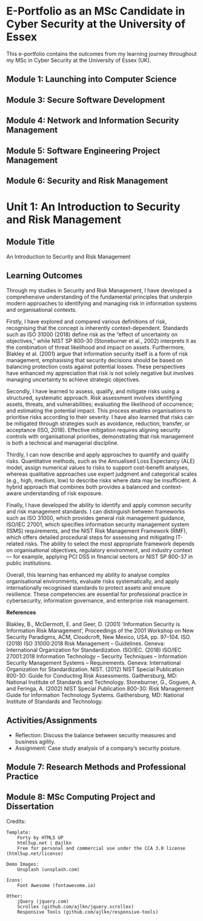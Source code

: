 # E-Portfolio as an MSc Candidate in Cyber Security at the University of Essex

This e-portfolio contains the outcomes from my learning journey throughout my MSc in Cyber Security at the University of Essex (UK).


## Module 1: Launching into Computer Science


## Module 3: Secure Software Development


## Module 4: Network and Information Security Management


## Module 5: Software Engineering Project Management

## Module 6: Security and Risk Management
# Unit 1: An Introduction to Security and Risk Management

## Module Title
An Introduction to Security and Risk Management

## Learning Outcomes
Through my studies in Security and Risk Management, I have developed a comprehensive understanding of the fundamental principles that underpin modern approaches to identifying and managing risk in information systems and organisational contexts.

Firstly, I have explored and compared various definitions of risk, recognising that the concept is inherently context-dependent. Standards such as ISO 31000 (2018) define risk as the “effect of uncertainty on objectives,” while NIST SP 800-30 (Stoneburner et al., 2002) interprets it as the combination of threat likelihood and impact on assets. Furthermore, Blakley et al. (2001) argue that information security itself is a form of risk management, emphasising that security decisions should be based on balancing protection costs against potential losses. These perspectives have enhanced my appreciation that risk is not solely negative but involves managing uncertainty to achieve strategic objectives.

Secondly, I have learned to assess, qualify, and mitigate risks using a structured, systematic approach. Risk assessment involves identifying assets, threats, and vulnerabilities; evaluating the likelihood of occurrence; and estimating the potential impact. This process enables organisations to prioritise risks according to their severity. I have also learned that risks can be mitigated through strategies such as avoidance, reduction, transfer, or acceptance (ISO, 2018). Effective mitigation requires aligning security controls with organisational priorities, demonstrating that risk management is both a technical and managerial discipline.

Thirdly, I can now describe and apply approaches to quantify and qualify risks. Quantitative methods, such as the Annualised Loss Expectancy (ALE) model, assign numerical values to risks to support cost-benefit analyses, whereas qualitative approaches use expert judgment and categorical scales (e.g., high, medium, low) to describe risks where data may be insufficient. A hybrid approach that combines both provides a balanced and context-aware understanding of risk exposure.

Finally, I have developed the ability to identify and apply common security and risk management standards. I can distinguish between frameworks such as ISO 31000, which provides general risk management guidance, ISO/IEC 27001, which specifies information security management system (ISMS) requirements, and the NIST Risk Management Framework (RMF), which offers detailed procedural steps for assessing and mitigating IT-related risks. The ability to select the most appropriate framework depends on organisational objectives, regulatory environment, and industry context — for example, applying PCI DSS in financial sectors or NIST SP 800-37 in public institutions.

Overall, this learning has enhanced my ability to analyse complex organisational environments, evaluate risks systematically, and apply internationally recognised standards to protect assets and ensure resilience. These competencies are essential for professional practice in cybersecurity, information governance, and enterprise risk management.

**References**

Blakley, B., McDermott, E. and Geer, D. (2001) ‘Information Security is Information Risk Management’, Proceedings of the 2001 Workshop on New Security Paradigms, ACM, Cloudcroft, New Mexico, USA, pp. 97–104.
ISO. (2018) ISO 31000:2018 Risk Management – Guidelines. Geneva: International Organization for Standardization.
ISO/IEC. (2018) ISO/IEC 27001:2018 Information Technology – Security Techniques – Information Security Management Systems – Requirements. Geneva: International Organization for Standardization.
NIST. (2012) NIST Special Publication 800-30: Guide for Conducting Risk Assessments. Gaithersburg, MD: National Institute of Standards and Technology.
Stoneburner, G., Goguen, A. and Feringa, A. (2002) NIST Special Publication 800-30: Risk Management Guide for Information Technology Systems. Gaithersburg, MD: National Institute of Standards and Technology.

## Activities/Assignments
- Reflection: Discuss the balance between security measures and business agility.  
- Assignment: Case study analysis of a company’s security posture. 


## Module 7: Research Methods and Professional Practice


## Module 8: MSc Computing Project and Dissertation


Credits:

	Template:
		Forty by HTML5 UP
		html5up.net | @ajlkn
		Free for personal and commercial use under the CCA 3.0 license (html5up.net/license)

	Demo Images:
		Unsplash (unsplash.com)

	Icons:
		Font Awesome (fontawesome.io)

	Other:
		jQuery (jquery.com)
		Scrollex (github.com/ajlkn/jquery.scrollex)
		Responsive Tools (github.com/ajlkn/responsive-tools)
